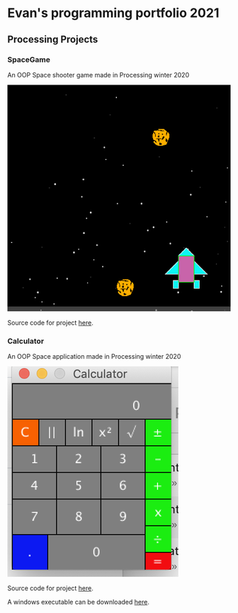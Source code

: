 # Evan's programming portfolio 2021

## Processing Projects

### SpaceGame

An OOP Space shooter game made in Processing winter 2020

![SpaceGame](https://github.com/Evan-Luo-jpg/programmingPortfolio1/blob/gh-pages/images/SpaceGame.png?raw=true)

Source code for project [here](https://github.com/Evan-Luo-jpg/programmingPortfolio1/tree/gh-pages/src/SpaceGame).

### Calculator

An OOP Space application made in Processing winter 2020

![Calculator](https://github.com/Evan-Luo-jpg/programmingPortfolio1/blob/gh-pages/images/Calculator.png?raw=true)

Source code for project [here](https://github.com/Evan-Luo-jpg/programmingPortfolio1/tree/gh-pages/src/Calculator).

A windows executable can be downloaded [here]().
